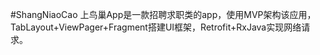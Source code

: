 #ShangNiaoCao
上鸟巢App是一款招聘求职类的app，使用MVP架构该应用，TabLayout+ViewPager+Fragment搭建UI框架，Retrofit+RxJava实现网络请求。
